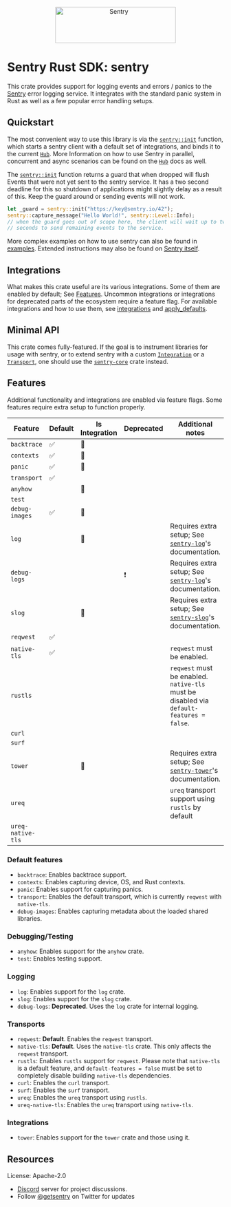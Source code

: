 <p align="center">
  <a href="https://sentry.io/?utm_source=github&utm_medium=logo" target="_blank">
    <img src="https://sentry-brand.storage.googleapis.com/sentry-wordmark-dark-280x84.png" alt="Sentry" width="280" height="84">
  </a>
</p>

# Sentry Rust SDK: sentry

This crate provides support for logging events and errors / panics to the
[Sentry] error logging service. It integrates with the standard panic
system in Rust as well as a few popular error handling setups.

[Sentry]: https://sentry.io/

## Quickstart

The most convenient way to use this library is via the [`sentry::init`] function,
which starts a sentry client with a default set of integrations, and binds
it to the current [`Hub`]. More Information on how to use Sentry in parallel,
concurrent and async scenarios can be found on the [`Hub`] docs as well.

The [`sentry::init`] function returns a guard that when dropped will flush Events that were not
yet sent to the sentry service. It has a two second deadline for this so shutdown of
applications might slightly delay as a result of this. Keep the guard around or sending events
will not work.

```rust
let _guard = sentry::init("https://key@sentry.io/42");
sentry::capture_message("Hello World!", sentry::Level::Info);
// when the guard goes out of scope here, the client will wait up to two
// seconds to send remaining events to the service.
```

More complex examples on how to use sentry can also be found in [examples]. Extended instructions
may also be found on [Sentry itself].

[`sentry::init`]: https://docs.rs/sentry/0.36.0/sentry/fn.init.html
[`Hub`]: https://docs.rs/sentry/0.36.0/sentry/struct.Hub.html
[examples]: https://github.com/getsentry/sentry-rust/tree/master/sentry/examples
[Sentry itself]: https://docs.sentry.io/platforms/rust

## Integrations

What makes this crate useful are its various integrations. Some of them are enabled by
default; See [Features]. Uncommon integrations or integrations for deprecated parts of
the ecosystem require a feature flag. For available integrations and how to use them, see
[integrations] and [apply_defaults].

[Features]: #features
[integrations]: https://docs.rs/sentry/0.36.0/sentry/integrations/index.html
[apply_defaults]: https://docs.rs/sentry/0.36.0/sentry/fn.apply_defaults.html

## Minimal API

This crate comes fully-featured. If the goal is to instrument libraries for usage
with sentry, or to extend sentry with a custom [`Integration`] or a [`Transport`],
one should use the [`sentry-core`] crate instead.

[`Integration`]: https://docs.rs/sentry/0.36.0/sentry/trait.Integration.html
[`Transport`]: https://docs.rs/sentry/0.36.0/sentry/trait.Transport.html
[`sentry-core`]: https://crates.io/crates/sentry-core

## Features

Additional functionality and integrations are enabled via feature flags. Some features require
extra setup to function properly.

| Feature           | Default | Is Integration | Deprecated | Additional notes                                                                         |
| --------------    | ------- | -------------- | ---------- | ---------------------------------------------------------------------------------------- |
| `backtrace`       | ✅      | 🔌             |            |                                                                                          |
| `contexts`        | ✅      | 🔌             |            |                                                                                          |
| `panic`           | ✅      | 🔌             |            |                                                                                          |
| `transport`       | ✅      |                |            |                                                                                          |
| `anyhow`          |         | 🔌             |            |                                                                                          |
| `test`            |         |                |            |                                                                                          |
| `debug-images`    | ✅      | 🔌             |            |                                                                                          |
| `log`             |         | 🔌             |            | Requires extra setup; See [`sentry-log`]'s documentation.                                |
| `debug-logs`      |         |                | ❗         | Requires extra setup; See [`sentry-log`]'s documentation.                                |
| `slog`            |         | 🔌             |            | Requires extra setup; See [`sentry-slog`]'s documentation.                               |
| `reqwest`         | ✅      |                |            |                                                                                          |
| `native-tls`      | ✅      |                |            | `reqwest` must be enabled.                                                               |
| `rustls`          |         |                |            | `reqwest` must be enabled. `native-tls` must be disabled via `default-features = false`. |
| `curl`            |         |                |            |                                                                                          |
| `surf`            |         |                |            |                                                                                          |
| `tower`           |         | 🔌             |            | Requires extra setup; See [`sentry-tower`]'s documentation.                              |
| `ureq`            |         |                |            | `ureq` transport support using `rustls` by default                                       |
| `ureq-native-tls` |         |                |            |                                                                                          |

[`sentry-log`]: https://crates.io/crates/sentry-log
[`sentry-slog`]: https://crates.io/crates/sentry-slog
[`sentry-tower`]: https://crates.io/crates/sentry-tower

### Default features
- `backtrace`: Enables backtrace support.
- `contexts`: Enables capturing device, OS, and Rust contexts.
- `panic`: Enables support for capturing panics.
- `transport`: Enables the default transport, which is currently `reqwest` with `native-tls`.
- `debug-images`: Enables capturing metadata about the loaded shared libraries.

### Debugging/Testing
- `anyhow`: Enables support for the `anyhow` crate.
- `test`: Enables testing support.

### Logging
- `log`: Enables support for the `log` crate.
- `slog`: Enables support for the `slog` crate.
- `debug-logs`: **Deprecated**. Uses the `log` crate for internal logging.

### Transports
- `reqwest`: **Default**. Enables the `reqwest` transport.
- `native-tls`: **Default**. Uses the `native-tls` crate. This only affects the `reqwest` transport.
- `rustls`: Enables `rustls` support for `reqwest`. Please note that `native-tls` is a default
  feature, and `default-features = false` must be set to completely disable building `native-tls`
  dependencies.
- `curl`: Enables the `curl` transport.
- `surf`: Enables the `surf` transport.
- `ureq`: Enables the `ureq` transport using `rustls`.
- `ureq-native-tls`: Enables the `ureq` transport using `native-tls`.

### Integrations
- `tower`: Enables support for the `tower` crate and those using it.

## Resources

License: Apache-2.0

- [Discord](https://discord.gg/ez5KZN7) server for project discussions.
- Follow [@getsentry](https://twitter.com/getsentry) on Twitter for updates
